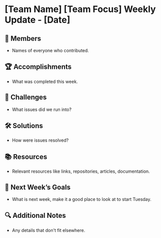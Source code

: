 # [Team Name] [Team Focus] Weekly Update - [Date]

## 👥 Members
- Names of everyone who contributed.

## 🏆 Accomplishments
- What was completed this week.

## 🚧 Challenges
- What issues did we run into?

## 🛠 Solutions
- How were issues resolved?

## 📚 Resources
- Relevant resources like links, repositories, articles, documentation.

## 🎯 Next Week’s Goals
- What is next week, make it a good place to look at to start Tuesday.

## 🔍 Additional Notes
- Any details that don't fit elsewhere.
